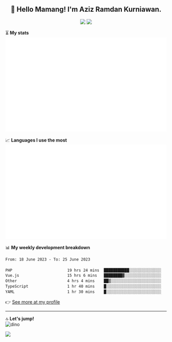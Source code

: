 <h2 align="center">👋 Hello Mamang! I'm Aziz Ramdan Kurniawan.</h2>  
<p align="center">
  <img src="https://komarev.com/ghpvc/?username=azizramdan">
  <img src="https://wakatime.com/badge/user/90056fa0-4c31-4eca-954e-2a3ac05896f9.svg">
</p>
    
⏳ **My stats**  
![](https://raw.githubusercontent.com/azizramdan/github-stats/master/generated/overview.svg#gh-dark-mode-only)

📈 **Languages I use the most**  
![](https://raw.githubusercontent.com/azizramdan/github-stats/master/generated/languages.svg#gh-dark-mode-only)

📊 **My weekly development breakdown**
<!--START_SECTION:waka-->

```txt
From: 18 June 2023 - To: 25 June 2023

PHP                        19 hrs 24 mins  ███████████░░░░░░░░░░░░░░   43.82 %
Vue.js                     15 hrs 6 mins   ████████▓░░░░░░░░░░░░░░░░   34.10 %
Other                      4 hrs 4 mins    ██▒░░░░░░░░░░░░░░░░░░░░░░   09.20 %
TypeScript                 1 hr 40 mins    █░░░░░░░░░░░░░░░░░░░░░░░░   03.80 %
YAML                       1 hr 30 mins    █░░░░░░░░░░░░░░░░░░░░░░░░   03.39 %
```

<!--END_SECTION:waka-->
👉 [See more at my profile](https://wakatime.com/@azizramdan)
***
🔝 **Let's jump!**  
![dino](https://raw.githubusercontent.com/azizramdan/azizramdan/master/dino.gif)  

![](https://hit.yhype.me/github/profile?user_id=27954794)
